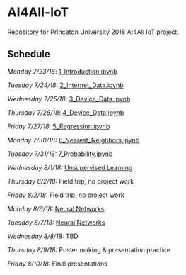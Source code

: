 # AI4All-IoT
Repository for Princeton University 2018 AI4All IoT project. 

## Schedule

*Monday 7/23/18*: [1_Introduction.ipynb](https://github.com/NoahApthorpe/AI4All-IoT/blob/master/1_Introduction.ipynb)

*Tuesday 7/24/18*: [2_Internet_Data.ipynb](https://github.com/NoahApthorpe/AI4All-IoT/blob/master/2_Internet_Data.ipynb)

*Wednesday 7/25/18*: [3_Device_Data.ipynb](https://github.com/NoahApthorpe/AI4All-IoT/blob/master/3_Device_Data_1.ipynb)

*Thursday 7/26/18*: [4_Device_Data.ipynb](https://github.com/NoahApthorpe/AI4All-IoT/blob/master/4_Device_Data_2.ipynb)

*Friday 7/27/18:* [5_Regression.ipynb](https://github.com/NoahApthorpe/AI4All-IoT/blob/master/5_Regression.ipynb)

*Monday 7/30/18:* [6_Nearest_Neighbors.ipynb](https://github.com/NoahApthorpe/AI4All-IoT/blob/master/6_Nearest_Neighbors.ipynb)

*Tuesday 7/31/18:* [7_Probability.ipynb](https://github.com/NoahApthorpe/AI4All-IoT/blob/master/7_Probability.ipynb)

*Wednesday 8/1/18:* [Unsupervised Learning](https://docs.google.com/document/d/1Pw3QQBT7BvSTljynJluE8CJ0ebz_9jWoN9DC5PKf1WE/edit?usp=sharing)

*Thursday 8/2/18:* Field trip, no project work

*Friday 8/2/18:* Field trip, no project work

*Monday 8/6/18:* [Neural Networks](https://colab.research.google.com/drive/1W-iZB_dCIXHHzEbJrHXiK6pqxi2qQ9k8)

*Tuesday 8/7/18:* [Neural Networks](https://colab.research.google.com/drive/1W-iZB_dCIXHHzEbJrHXiK6pqxi2qQ9k8)

*Wednesday 8/8/18:* TBD

*Thursday 8/9/18:* Poster making & presentation practice

*Friday 8/10/18:* Final presentations
